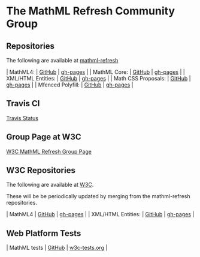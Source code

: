 # The MathML Refresh Community Group

## Repositories

The following are available at 
[mathml-refresh](https://github.com/mathml-refresh)


 | MathML4:            | [GitHub](https://github.com/mathml-refresh/mathml)               | [gh-pages](mathml)               |
 | MathML Core:        | [GitHub](https://github.com/mathml-refresh/mathml-core)          | [gh-pages](mathml-core)          |
 | XML/HTML Entities:  | [GitHub](https://github.com/mathml-refresh/xml-entities)         | [gh-pages](xml-entities)         |
 | Math CSS Proposals: | [GitHub](https://github.com/mathml-refresh/mathml-css-proposals) | [gh-pages](mathml-css-proposals) |
 | Mfenced Polyfill:   | [GitHub](https://github.com/mathml-refresh/mfenced-polyfill)     | [gh-pages](mfenced-polyfill)     |

## Travis CI

[Travis Status](https://travis-ci.org/mathml-refresh)


## Group Page at W3C

[W3C MathML Refresh Group Page](https://www.w3.org/community/mathml4/)

## W3C Repositories

The following are available at 
[W3C](https://github.com/w3c).

These will be be periodically updated by merging from the mathml-refresh repositories.

 | MathML4             | [GitHub](https://github.com/w3c/mathml)               | [gh-pages](https://w3c.github.io/mathml)               |
 | XML/HTML Entities:  | [GitHub](https://github.com/w3c/xml-entities)         | [gh-pages](https://w3c.github.io/xml-entities)         |


## Web Platform Tests

 | MathML tests | [GitHub](https://github.com/web-platform-tests/wpt/tree/master/mathml) | [w3c-tests.org](https://w3c-test.org/mathml/) |
